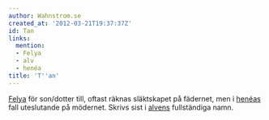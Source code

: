 ```yaml
---
author: Wahnstrom.se
created_at: '2012-03-21T19:37:37Z'
id: Tan
links:
  mention:
  - Felya
  - alv
  - henéa
title: 'T''an'
---
```


[Felya] för son/dotter till, oftast räknas släktskapet på fädernet, men i [henéas] fall uteslutande
på mödernet. Skrivs sist i [alvens] fullständiga namn.

  [Felya]: Felya
  [henéas]: henéa
  [alvens]: alv